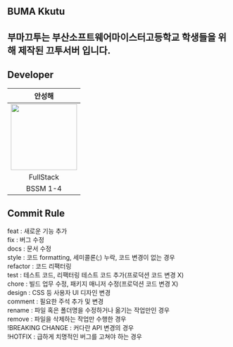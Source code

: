 ## BUMA Kkutu   
부마끄투는 부산소프트웨어마이스터고등학교 학생들을 위해 제작된 끄투서버 입니다.
---

## Developer
|안성해|
|:------:|
|<img  src="https://avatars.githubusercontent.com/u/58692441?v=4"  width="150"  height="150"/>|
|FullStack|
|BSSM 1-4|

## Commit Rule

feat : 새로운 기능 추가  
fix : 버그 수정  
docs : 문서 수정  
style : 코드 formatting, 세미콜론(;) 누락, 코드 변경이 없는 경우  
refactor : 코드 리팩터링  
test : 테스트 코드, 리팩터링 테스트 코드 추가(프로덕션 코드 변경 X)  
chore : 빌드 업무 수정, 패키지 매니저 수정(프로덕션 코드 변경 X)  
design : CSS 등 사용자 UI 디자인 변경   
comment : 필요한 주석 추가 및 변경  
rename : 파일 혹은 폴더명을 수정하거나 옮기는 작업만인 경우  
remove : 파일을 삭제하는 작업만 수행한 경우  
!BREAKING CHANGE : 커다란 API 변경의 경우  
!HOTFIX : 급하게 치명적인 버그를 고쳐야 하는 경우  